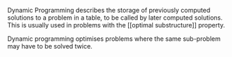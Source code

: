 Dynamic Programming describes the storage of previously computed solutions to a problem in a table, to be called by later computed solutions. This is usually used in problems with the [[optimal substructure]] property. 

Dynamic programming optimises problems where the same sub-problem may have to be solved twice. 